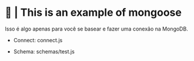 # 🤔 | This is an example of mongoose
Isso é algo apenas para você se basear e fazer uma conexão na MongoDB.

- Connect: connect.js

- Schema: schemas/test.js
